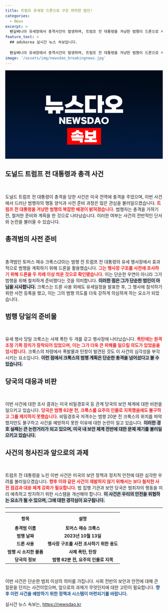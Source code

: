 ```yaml
---
title: 트럼프 유세장 드론으로 구조 파악한 범인!
categories:
  - News
excerpt: >
  펜실베니아 유세장에서 총격사건이 발생하며, 트럼프 전 대통령을 겨냥한 범행이 드론으로 사전 계획됐음이 드러났다. 폭탄과 탄환이 차량에서 발견된 가운데, 보안당국의 실패에 대한 논란이 일어났다. 클릭하세요!
feature_text: >
  ## adskorea 실시간 뉴스 속보입니다.

  펜실베니아 유세장에서 총격사건이 발생하며, 트럼프 전 대통령을 겨냥한 범행이 드론으로 사전 계획됐음이 드러났다. 폭탄과 탄환이 차량에서 발견된 가운데, 보안당국의 실패에 대한 논란이 일어났다. 클릭하세요!
image: '/assets/img/newsdao_breakingnews.jpg'
---
```


<p><img src="/assets/img/newsdao_breakingnews.jpg" alt="adskorea 속보" /></p>

<h2 data-ke-size="size26">도널드 트럼프 전 대통령과 총격 사건</h2>

<p data-ke-size="size16">&nbsp;</p>

<p>도널드 트럼프 전 대통령이 총격을 당한 사건은 미국 전역에 충격을 주었으며, 이번 사건에서 드러난 범행자의 행동 양식과 사전 준비 과정은 많은 관심을 불러일으켰습니다. <b><span style="color: #ee2323;">트럼프 전 대통령을 겨냥한 범행의 복잡한 배경이 밝혀졌습니다.</span></b> 범행자는 총격을 가하기 전, 철저한 준비와 계획을 한 것으로 나타났습니다. 이러한 여부는 사건의 전반적인 단서와 논란을 불러올 수 있습니다.</p>

<h2 data-ke-size="size26">총격범의 사전 준비</h2>

<p data-ke-size="size16">&nbsp;</p>

<p>총격범인 토머스 매슈 크룩스(20)는 범행 전 트럼프 전 대통령의 유세 행사장에서 효과적으로 범행을 계획하기 위해 드론을 활용했습니다. <b><span style="color: #ee2323;">그는 행사장 구조를 사전에 조사하기 위해 드론을 두 차례 이상 띄운 것으로 확인됐습니다.</span></b> 이는 단순한 우연이 아니라 그가 범행을 위해 철저하게 준비했다는 것을 의미합니다. <b><span style="background-color: #21538527;">이러한 점은 그가 단순한 범인이 아님을 시사합니다.</span></b> 크룩스는 드론 사용 외에도 유세일정을 발표한 후, 그 행사에 참석하기 위한 사전 등록을 했고, 이는 그의 범행 의도를 더욱 강하게 의심하게 하는 요소가 되었습니다.</p>

<h2 data-ke-size="size26">범행 당일의 준비물</h2>

<p data-ke-size="size16">&nbsp;</p>

<p>유세 행사 당일 크룩스는 사제 폭탄 두 개를 갖고 행사장에 나타났습니다. <b><span style="color: #ee2323;">폭탄에는 원격 조정 기폭 장치가 장착되어 있었으며, 이는 그가 더욱 큰 피해를 일으킬 의도가 있었음을 암시합니다.</span></b> 크룩스의 차량에서 폭발물과 탄창이 발견된 것도 이 사건의 심각성을 부각시키는 요소입니다. <b><span style="background-color: #21538527;">이런 점에서 크룩스의 범행 계획은 단순한 총격을 넘어섰다고 볼 수 있습니다.</span></b></p>

<h2 data-ke-size="size26">당국의 대응과 비판</h2>

<p data-ke-size="size16">&nbsp;</p>

<p>이번 사건에 대한 조사 결과는 미국 비밀경호국 등 관계 당국의 보안 체계에 대한 비판을 일으키고 있습니다. <b><span style="color: #ee2323;">당국은 범행 62분 전, 크룩스를 요주의 인물로 지목했음에도 불구하고 그를 제지하지 못했습니다.</span></b> 비밀경호국 저격수는 범행 20분 전 크룩스의 위치를 파악했지만도 불구하고 사건을 예방하지 못한 이유에 대한 논란이 일고 있습니다. <b><span style="background-color: #21538527;">이러한 경호 실패는 큰 논란거리가 되고 있으며, 미국 내 보안 체계 전반에 대한 문제 제기를 불러일으키고 있습니다.</span></b></p>

<h2 data-ke-size="size26">사건의 청사진과 앞으로의 과제</h2>

<p data-ke-size="size16">&nbsp;</p>

<p>트럼프 전 대통령을 노린 이번 사건은 미국의 보안 정책과 정치적 안전에 대한 심각한 우려를 불러일으켰습니다. <b><span style="color: #ee2323;">향후 이와 같은 사건이 재발하지 않기 위해서는 보다 철저한 사전 점검과 대응 체계 강화가 필요합니다.</span></b> 법 집행 기관과 보안 당국은 범죄자의 행동을 미리 예측하고 방지하기 위한 시스템을 개선해야 합니다. <b><span style="background-color: #21538527;">이 사건은 우리의 안전을 위협하는 요소가 될 수 있으며, 그에 대한 경각심이 요구됩니다.</span></b></p>

<hr />

<table style="width: 100%;">
  <tr>
    <th style="text-align: center; height: 30px;"><b>항목</b></th>
    <th style="text-align: center; height: 30px;"><b>설명</b></th>
  </tr>
  <tr>
    <td style="text-align: center; height: 17px;"><b>총격범 이름</b></td>
    <td style="text-align: center; height: 17px;"><b>토머스 매슈 크룩스</b></td>
  </tr>
  <tr>
    <td style="text-align: center; height: 17px;"><b>범행 날짜</b></td>
    <td style="text-align: center; height: 17px;"><b>2023년 10월 13일</b></td>
  </tr>
  <tr>
    <td style="text-align: center; height: 17px;"><b>드론 사용</b></td>
    <td style="text-align: center; height: 17px;"><b>행사장 구조를 사전 조사하기 위한 용도</b></td>
  </tr>
  <tr>
    <td style="text-align: center; height: 17px;"><b>범행 시 소지한 물품</b></td>
    <td style="text-align: center; height: 17px;"><b>사제 폭탄, 탄창</b></td>
  </tr>
  <tr>
    <td style="text-align: center; height: 17px;"><b>당국의 정보</b></td>
    <td style="text-align: center; height: 17px;"><b>범행 62분 전, 요주의 인물로 지목</b></td>
  </tr>
</table>

<p data-ke-size="size16">&nbsp;</p> 

<p>이번 사건은 단순한 범죄 이상의 의미를 가집니다. 사회 전반의 보안과 안전에 대해 큰 질문을 던지는 사건이었으며, 앞으로의 과제가 무엇인지에 대한 고민이 필요합니다. <b><span style="color: #1a5490;">향후 이런 사건을 예방하기 위한 정책과 시스템이 마련되기를 바랍니다.</span></b></p>
실시간 뉴스 속보는, <a href="https://newsdao.kr" rel="dofollow">https://newsdao.kr</a>


